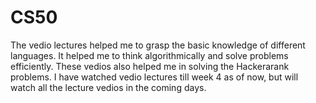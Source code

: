 # CS50

The vedio lectures helped me to grasp the basic knowledge of different languages. It helped me to think algorithmically and solve problems efficiently. These vedios also helped me in solving the Hackerarank problems. I have watched vedio lectures till week 4 as of now, but will watch all the lecture vedios in the coming days.

